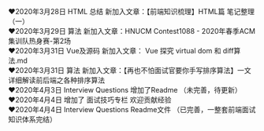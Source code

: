  ❤2020年3月28日 HTML 总结 新加入文章：【前端知识梳理】HTML篇 笔记整理（一）<br/>
 ❤2020年3月29日 算法 新加入文章：HNUCM Contest1088 - 2020年春季ACM集训队热身赛-第2场 <br/>
 ❤2020年3月31日 Vue及源码 新加入文章： Vue 探究 virtual dom 和 diff算法.md <br/>
 ❤2020年3月31日 算法 新加入文章：【再也不怕面试官要你手写排序算法】一文详细解读前后端之各种排序算法 <br/>
 ❤2020年4月3日 Interview Questions 增加了Readme （未完善，待更新） <br/>
 ❤2020年4月4日 增加了 面试技巧专栏 欢迎贡献经验 <br/>
 ❤2020年4月4日 Interview Questions Readme文件 （已完善，一整套前端面试知识体系完结） <br/>

